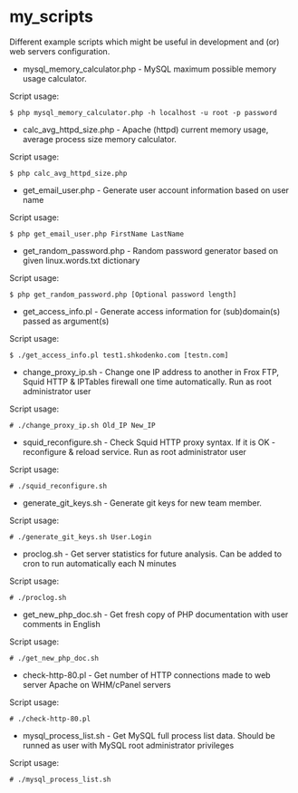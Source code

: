 # my_scripts

Different example scripts which might be useful in development and (or) web servers configuration.


- mysql_memory_calculator.php - MySQL maximum possible memory usage calculator.

Script usage:

```
$ php mysql_memory_calculator.php -h localhost -u root -p password
```


- calc_avg_httpd_size.php - Apache (httpd) current memory usage, average process size memory calculator.

Script usage:

```
$ php calc_avg_httpd_size.php
```

- get_email_user.php - Generate user account information based on user name

Script usage:

```
$ php get_email_user.php FirstName LastName
```

- get_random_password.php - Random password generator based on given linux.words.txt dictionary

Script usage:

```
$ php get_random_password.php [Optional password length]
```

- get_access_info.pl - Generate access information for (sub)domain(s) passed as argument(s)

Script usage:

```
$ ./get_access_info.pl test1.shkodenko.com [testn.com]
```

- change_proxy_ip.sh - Change one IP address to another in Frox FTP, Squid HTTP & IPTables firewall one time automatically. Run as root administrator user

Script usage:

```
# ./change_proxy_ip.sh Old_IP New_IP
```

- squid_reconfigure.sh - Check Squid HTTP proxy syntax. If it is OK - reconfigure & reload service. Run as root administrator user

Script usage:

```
# ./squid_reconfigure.sh
```

- generate_git_keys.sh - Generate git keys for new team member.

Script usage:

```
# ./generate_git_keys.sh User.Login
```

- proclog.sh - Get server statistics for future analysis. Can be added to cron to run automatically each N minutes

Script usage:
```
# ./proclog.sh
```

- get_new_php_doc.sh - Get fresh copy of PHP documentation with user comments in English

Script usage:
```
# ./get_new_php_doc.sh
```

- check-http-80.pl - Get number of HTTP connections made to web server Apache on WHM/cPanel servers

Script usage:
```
# ./check-http-80.pl
```

- mysql_process_list.sh - Get MySQL full process list data. Should be runned as user with MySQL root administrator privileges

Script usage:
```
# ./mysql_process_list.sh
```
